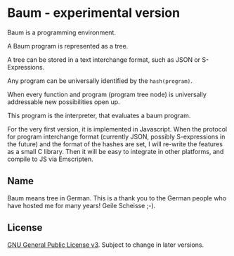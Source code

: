 # Baum - experimental version

Baum is a programming environment.

A Baum program is represented as a tree.

A tree can be stored in a text interchange format, such as JSON or S-Expressions.

Any program can be universally identified by the `hash(program)`.

When every function and program (program tree node) is universally addressable new possibilities open up.

This program is the interpreter, that evaluates a baum program.

For the very first version, it is implemented in Javascript. When the protocol for program interchange format (currently JSON, possibly S-expressions in the future) and the format of the hashes are set, I will re-write the features as a small C library. Then it will be easy to integrate in other platforms, and compile to JS via Emscripten.

## Name
Baum means tree in German. This is a thank you to the German people who have hosted me for many years! Geile Scheisse ;-).

## License
[GNU General Public License v3](https://www.gnu.org/licenses/gpl-3.0.en.html). Subject to change in later versions.
